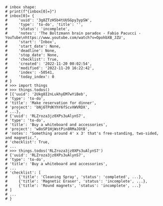 
    # inbox shape:
    # print(f"{inbox[0]=}")
    # inbox[0]= {
    #     'uuid': '3g8ZTzH5b4tUUSGpy3ypSW',
    #     'type': 'to-do', 'title': '',
    #     'status': 'incomplete',
    #     'notes': 'The Boltzmann brain paradox - Fabio Pacucci - YouTube\nhttps://www.youtube.com/watch?v=OpohbXB_JZU',
    #     'start': 'Inbox',
    #     'start_date': None,
    #     'deadline': None,
    #     'stop_date': None,
    #     'checklist': True,
    #     'created': '2022-11-20 00:02:54',
    #     'modified': '2022-11-20 16:22:42',
    #     'index': -50541,
    #     'today_index': 0
    # }
    # >>> import things
    # >>> things.todos()
    # [{'uuid': '2Ukg8I2nLukhyEM7wYiBeb',
    # 'type': 'to-do',
    # 'title': 'Make reservation for dinner',
    # 'project': 'bNj6TPdKYhY6fScvXWVRDX',
    # ...},
    # {'uuid': 'RLZroza3jz0XPs3uAlynS7',
    # 'type': 'to-do',
    # 'title': 'Buy a whiteboard and accessories',
    # 'project': 'w8oSP1HjWstPin8RMaJOtB',
    # 'notes': "Something around 4' x 3' that's free-standing, two-sided, and magnetic.",
    # 'checklist': True,
    # ...
    # >>> things.todos('RLZroza3jz0XPs3uAlynS7')
    # {'uuid': 'RLZroza3jz0XPs3uAlynS7',
    # 'type': 'to-do',
    # 'title': 'Buy a whiteboard and accessories',
    # ...
    # 'checklist': [
    #     {'title': 'Cleaning Spray', 'status': 'completed', ...},
    #     {'title': 'Magnetic Eraser', 'status': 'incomplete', ...},
    #     {'title': 'Round magnets', 'status': 'incomplete', ...}
    # ]
    # ...
    # }
